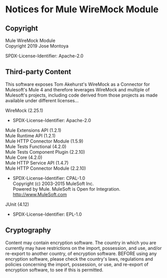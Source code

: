 # Notices for Mule WireMock Module

## Copyright
Mule WireMock Module    
Copyright 2019 Jose Montoya

SPDX-License-Identifier: Apache-2.0

## Third-party Content

This software exposes Tom Akehurst's WireMock as a Connector for Mulesoft's Mule 4 and therefore leverages WireMock and multiple of Mulesoft's projects, including code derived from those projects as made available under different licenses...

WireMock (2.25.1)

* SPDX-License-Identifier: Apache-2.0

Mule Extensions API (1.2.1)     
Mule Runtime API (1.2.1)    
Mule HTTP Connector Module (1.5.9)  
Mule Tests Functional (4.2.0)   
Mule Tests Component Plugin (2.2.10)    
Mule Core (4.2.0)   
Mule HTTP Service API (1.4.7)   
Mule HTTP Connector Module (2.2.10) 

* SPDX-License-Identifier: CPAL-1.0     
    Copyright (c) 2003-2015 MuleSoft Inc.    
    Powered by Mule. MuleSoft is Open for Integration.   
    http://www.MuleSoft.com

JUnit (4.12)

* SPDX-License-Identifier: EPL-1.0

## Cryptography

Content may contain encryption software. The country in which you are currently
may have restrictions on the import, possession, and use, and/or re-export to
another country, of encryption software. BEFORE using any encryption software,
please check the country's laws, regulations and policies concerning the import,
possession, or use, and re-export of encryption software, to see if this is
permitted.
